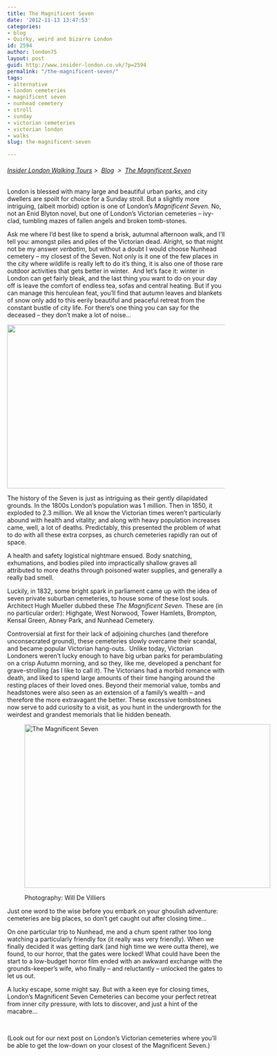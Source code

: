 ```yaml
---
title: The Magnificent Seven
date: '2012-11-13 13:47:53'
categories:
- blog
- Quirky, weird and bizarre London
id: 2594
author: london75
layout: post
guid: http://www.insider-london.co.uk/?p=2594
permalink: "/the-magnificent-seven/"
tags:
- alternative
- london cemeteries
- magnificent seven
- nunhead cemetery
- stroll
- sunday
- victorian cemeteries
- victorian london
- walks
slug: the-magnificent-seven

---
```

###### [Insider London Walking Tours](http://www.insider-london.co.uk "Insider London home page") >  [Blog](http://www.insider-london.co.uk/blog/ "Insider London Blog")  >  [The Magnificent Seven](http://www.insider-london.co.uk/blog/2012/11/13/the-magnificent-seven/ "The Magnificent Seven")

London is blessed with many large and beautiful urban parks, and city dwellers are spoilt for choice for a Sunday stroll. But a slightly more intriguing, (albeit morbid) option is one of London’s _Magnificent Seven._ No, not an Enid Blyton novel, but one of London’s Victorian cemeteries &#8211; ivy-clad, tumbling mazes of fallen angels and broken tomb-stones.

Ask me where I’d best like to spend a brisk, autumnal afternoon walk, and I’ll tell you: amongst piles and piles of the Victorian dead. Alright, so that might not be my answer _verbatim_, but without a doubt I would choose Nunhead cemetery &#8211; my closest of the Seven. Not only is it one of the few places in the city where wildlife is really left to do it’s thing, it is also one of those rare outdoor activities that gets better in winter.  And let’s face it: winter in London can get fairly bleak, and the last thing you want to do on your day off is leave the comfort of endless tea, sofas and central heating. But if you can manage this herculean feat, you’ll find that autumn leaves and blankets of snow only add to this eerily beautiful and peaceful retreat from the constant bustle of city life. For there’s one thing you can say for the deceased &#8211; they don’t make a lot of noise…

<p style="text-align: left">
  <a href="http://www.insider-london.co.uk/wp-content/uploads/2012/11/nunhead12.jpg"><img class="size-full wp-image-2627 aligncenter" src="http://www.insider-london.co.uk/wp-content/uploads/2012/11/nunhead12.jpg" alt="" width="569" height="379" /></a>
</p>

The history of the Seven is just as intriguing as their gently dilapidated grounds. In the 1800s London’s population was 1 million. Then in 1850, it exploded to 2.3 million. We all know the Victorian times weren’t particularly abound with health and vitality; and along with heavy population increases came, well, a lot of deaths. Predictably, this presented the problem of what to do with all these extra corpses, as church cemeteries rapidly ran out of space.

A health and safety logistical nightmare ensued. Body snatching, exhumations, and bodies piled into impractically shallow graves all attributed to more deaths through poisoned water supplies, and generally a really bad smell.

Luckily, in 1832, some bright spark in parliament came up with the idea of seven private suburban cemeteries, to house some of these lost souls. Architect Hugh Mueller dubbed these _The Magnificent Seven._ These are (in no particular order): Highgate, West Norwood, Tower Hamlets, Brompton, Kensal Green, Abney Park, and Nunhead Cemetery.

Controversial at first for their lack of adjoining churches (and therefore unconsecrated ground), these cemeteries slowly overcame their scandal, and became popular Victorian hang-outs.  Unlike today, Victorian Londoners weren’t lucky enough to have big urban parks for perambulating on a crisp Autumn morning, and so they, like me, developed a penchant for grave-strolling (as I like to call it). The Victorians had a morbid romance with death, and liked to spend large amounts of their time hanging around the resting places of their loved ones. Beyond their memorial value, tombs and headstones were also seen as an extension of a family’s wealth &#8211; and therefore the more extravagant the better. These excessive tombstones now serve to add curiosity to a visit, as you hunt in the undergrowth for the weirdest and grandest memorials that lie hidden beneath.<figure id="attachment_2628" style="width: 569px" class="wp-caption aligncenter">

[<img class="size-full wp-image-2628" src="http://www.insider-london.co.uk/wp-content/uploads/2012/11/nunhead2.jpg" alt="The Magnificent Seven" width="569" height="379" />](http://www.insider-london.co.uk/wp-content/uploads/2012/11/nunhead2.jpg)<figcaption class="wp-caption-text">Photography: Will De Villiers</figcaption></figure> 

Just one word to the wise before you embark on your ghoulish adventure: cemeteries are big places, so don&#8217;t get caught out after closing time&#8230;

On one particular trip to Nunhead, me and a chum spent rather too long watching a particularly friendly fox (it really was very friendly). When we finally decided it was getting dark (and high time we were outta there), we found, to our horror, that the gates were locked! What could have been the start to a low-budget horror film ended with an awkward exchange with the grounds-keeper&#8217;s wife, who finally &#8211; and reluctantly &#8211; unlocked the gates to let us out.

A lucky escape, some might say. But with a keen eye for closing times, London&#8217;s Magnificent Seven Cemeteries can become your perfect retreat from inner city pressure, with lots to discover, and just a hint of the macabre&#8230;

&nbsp;

(Look out for our next post on London&#8217;s Victorian cemeteries where you&#8217;ll be able to get the low-down on your closest of the Magnificent Seven.)